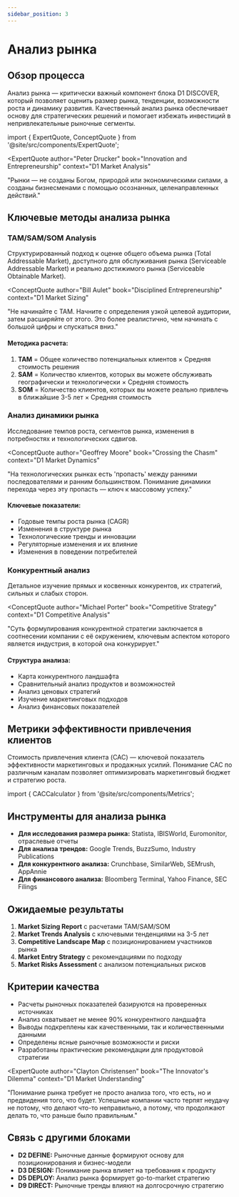 ```yaml
---
sidebar_position: 3
---
```


# Анализ рынка

## Обзор процесса

Анализ рынка — критически важный компонент блока D1 DISCOVER, который позволяет оценить размер рынка, тенденции, возможности роста и динамику развития. Качественный анализ рынка обеспечивает основу для стратегических решений и помогает избежать инвестиций в непривлекательные рыночные сегменты.

import { ExpertQuote, ConceptQuote } from '@site/src/components/ExpertQuote';

<ExpertQuote 
  author="Peter Drucker"
  book="Innovation and Entrepreneurship"
  context="D1 Market Analysis"
>
  "Рынки — не созданы Богом, природой или экономическими силами, а созданы бизнесменами 
  с помощью осознанных, целенаправленных действий."
</ExpertQuote>

## Ключевые методы анализа рынка

### TAM/SAM/SOM Analysis

Структурированный подход к оценке общего объема рынка (Total Addressable Market), доступного для обслуживания рынка (Serviceable Addressable Market) и реально достижимого рынка (Serviceable Obtainable Market).

<ConceptQuote 
  author="Bill Aulet"
  book="Disciplined Entrepreneurship"
  context="D1 Market Sizing"
>
  "Не начинайте с TAM. Начните с определения узкой целевой аудитории, затем расширяйте от этого. 
  Это более реалистично, чем начинать с большой цифры и спускаться вниз."
</ConceptQuote>

#### Методика расчета:
1. **TAM** = Общее количество потенциальных клиентов × Средняя стоимость решения
2. **SAM** = Количество клиентов, которых вы можете обслуживать географически и технологически × Средняя стоимость
3. **SOM** = Количество клиентов, которых вы можете реально привлечь в ближайшие 3-5 лет × Средняя стоимость

### Анализ динамики рынка

Исследование темпов роста, сегментов рынка, изменения в потребностях и технологических сдвигов.

<ConceptQuote 
  author="Geoffrey Moore"
  book="Crossing the Chasm"
  context="D1 Market Dynamics"
>
  "На технологических рынках есть 'пропасть' между ранними последователями и ранним 
  большинством. Понимание динамики перехода через эту пропасть — ключ к массовому успеху."
</ConceptQuote>

#### Ключевые показатели:
- Годовые темпы роста рынка (CAGR)
- Изменения в структуре рынка
- Технологические тренды и инновации
- Регуляторные изменения и их влияние
- Изменения в поведении потребителей

### Конкурентный анализ

Детальное изучение прямых и косвенных конкурентов, их стратегий, сильных и слабых сторон.

<ConceptQuote 
  author="Michael Porter"
  book="Competitive Strategy"
  context="D1 Competitive Analysis"
>
  "Суть формулирования конкурентной стратегии заключается в соотнесении компании с её окружением, 
  ключевым аспектом которого является индустрия, в которой она конкурирует."
</ConceptQuote>

#### Структура анализа:
- Карта конкурентного ландшафта
- Сравнительный анализ продуктов и возможностей
- Анализ ценовых стратегий
- Изучение маркетинговых подходов
- Анализ финансовых показателей

## Метрики эффективности привлечения клиентов

Стоимость привлечения клиента (CAC) — ключевой показатель эффективности маркетинговых и продажных усилий. Понимание CAC по различным каналам позволяет оптимизировать маркетинговый бюджет и стратегию роста.

import { CACCalculator } from '@site/src/components/Metrics';

<CACCalculator industry="saas" />

## Инструменты для анализа рынка

- **Для исследования размера рынка:** Statista, IBISWorld, Euromonitor, отраслевые отчеты
- **Для анализа трендов:** Google Trends, BuzzSumo, Industry Publications
- **Для конкурентного анализа:** Crunchbase, SimilarWeb, SEMrush, AppAnnie
- **Для финансового анализа:** Bloomberg Terminal, Yahoo Finance, SEC Filings

## Ожидаемые результаты

1. **Market Sizing Report** с расчетами TAM/SAM/SOM
2. **Market Trends Analysis** с ключевыми тенденциями на 3-5 лет
3. **Competitive Landscape Map** с позиционированием участников рынка
4. **Market Entry Strategy** с рекомендациями по подходу
5. **Market Risks Assessment** с анализом потенциальных рисков

## Критерии качества

- Расчеты рыночных показателей базируются на проверенных источниках
- Анализ охватывает не менее 90% конкурентного ландшафта
- Выводы подкреплены как качественными, так и количественными данными
- Определены ясные рыночные возможности и риски
- Разработаны практические рекомендации для продуктовой стратегии

<ExpertQuote 
  author="Clayton Christensen"
  book="The Innovator's Dilemma"
  context="D1 Market Understanding"
>
  "Понимание рынка требует не просто анализа того, что есть, но и предвидения того, 
  что будет. Успешные компании часто терпят неудачу не потому, что делают что-то неправильно, 
  а потому, что продолжают делать то, что раньше было правильным."
</ExpertQuote>

## Связь с другими блоками

- **D2 DEFINE:** Рыночные данные формируют основу для позиционирования и бизнес-модели
- **D3 DESIGN:** Понимание рынка влияет на требования к продукту
- **D5 DEPLOY:** Анализ рынка формирует go-to-market стратегию
- **D9 DIRECT:** Рыночные тренды влияют на долгосрочную стратегию 